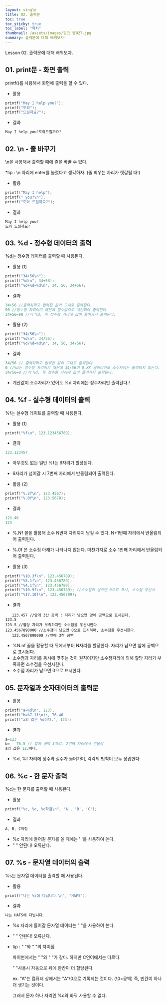 ```yaml
---
layout: single
title: 02. 출력문
toc: true
toc_sticky: true
toc_label: "목차"
thumbnail: /assets/images/핑크 짤027.jpg
summary: 출력문에 대해 배워보자!
---
```

Lesson 02. 출력문에 대해 배워보자.


## 01. print문 - 화면 출력

printf()를 사용해서 화면에 출력을 할 수 있다.

* 활용
~~~c
printf("May I help you?");
printf("도와");
printf("드릴까요?");
~~~

* 결과
~~~c
May I help you?도와드릴까요?
~~~

## 02. \n - 줄 바꾸기

\n을 사용해서 출력할 때에 줄을 바꿀 수 있다.

*tip : \n 자리에 enter를 눌렀다고 생각하자. (줄 띄우는 자리가 헷갈릴 때!)

* 활용
~~~c
printf("May I help");
printf(" you?\n");
printf("도와 드릴까요?");
~~~

* 결과
~~~c
May I help you?
도와 드릴까요?
~~~

## 03. %d - 정수형 데이터의 출력

%d는 정수형 데이터를 출력할 때 사용된다.

* 활용 (1)
~~~c
printf("34+56\n");
printf("%d\n", 34+56);
printf("%d+%d=%d\n", 34, 56, 34+56);
~~~

* 결과
~~~c
34+56 //출력하라고 입력된 값이 그대로 출력된다.
90 //정수형 자리이기 때문에 정수값으로 계산되어 출력된다.
34+56=90 //각 %d, 즉 정수형 자리에 값이 들어가서 출력된다.
~~~

* 활용 (2)
~~~c
printf("34/56\n");
printf("%d\n", 34/56);
printf("%d/%d=%d\n", 34, 56, 34/56);
~~~

* 결과
~~~c
34/56 // 출력하라고 입력된 값이 그대로 출력된다.
0 //%d는 정수형 자리이기 때문에 34/56이 0.XX 꼴이더라도 소수자리는 출력되지 않는다.
34/56=0 //각 %d, 즉 정수형 자리에 값이 들어가서 출력된다.
~~~
* 계산값이 소수자리가 있어도 %d 자리에는 정수자리만 출력된다.!


## 04. %f - 실수형 데이터의 출력

%f는 실수형 데이트를 출력할 때 사용된다.

* 활용 (1)
~~~c
printf("%f\n", 123.123456789);
~~~

* 결과
~~~c
123.123457
~~~
* 아무것도 없는 일반 %f는 6자리가 할당된다.
* 6자리가 넘어갈 시 7번째 자리에서 반올림되어 출력된다.

* 활용 (2)
~~~c
printf("%.2f\n", 123.4567);
printf("%.0f\n", 123.5678);
~~~

* 결과
~~~c
123.46
124
~~~
* %.Nf 꼴을 활용해 소수 N번째 자리까지 남길 수 있다. N+1번째 자리에서 반올림되어 출력된다.
* %.0f 은 소수점 아래가 나타나지 않는다. 마찬가지로 소수 1번째 자리에서 반올림되어 출력된다.

* 활용 (3)
~~~c
printf("%10.3f\n", 123.456789);
printf("%5.1f\n", 123.456789); 
printf("%4.1f\n", 123.456789);
printf("%10.9f\n", 123.456789); //소수점이 남으면 0으로 표시, 소수점 우선시
printf("%17.10f\n", 123.456789);
~~~

* 결과
~~~
   123.457 //앞에 3칸 공백 : 자리가 남으면 앞에 공백으로 표시된다.
123.5
123.5 //할당 자리가 부족하지만 소수점을 우선시한다.
123.4567890000 //소수점이 남으면 0으로 표시하며, 소수점을 우선시한다.
   123.4567890000 //앞에 3칸 공백
~~~
* %N.nf 꼴을 활용할 때 뒤에서부터 N자리를 할당한다. 자리가 남으면 앞에 공백으로 표시된다.
* 소수점과 자리를 동시에 맞추는 것이 원칙이지만 소수점자리에 의해 할당 자리가 부족하면 소수점을 우선시한다.
* 소수점 자리가 남으면 0으로 표시한다.

## 05. 문자열과 숫자데이터의 출력문

* 활용
~~~c
printf("a=%d\n", 123);
printf("b=%7.1f\n):, 76.46
printf("a의 값은 %d이다.", 123);
~~~


* 결과
~~~c
a=123
b=   76.5 // 앞에 공백 3자리, 2번째 자리에서 반올림
a의 값은 123이다.
~~~
* %d, %f 자리에 정수와 실수가 들어가며, 각각의 법칙이 모두 성립한다.

## 06. %c - 한 문자 출력

%c는 한 문자를 출력할 때 사용된다.

* 활용
~~~c
printf("%c, %c, %c학점\n", 'A', 'B', 'C');
~~~

* 결과
~~~c
A, B, C학점
~~~
* %c 자리에 들어갈 문자를 쓸 때에는 ' '를 사용하여 쓴다.
* " " 안된다! 오류난다.

## 07. %s - 문자열 데이터의 출력

%s는 문자열 데이터를 출력할 때 사용된다.

* 활용
~~~c
printf("나는 %s에 다닙니다.\n", "HAFS");
~~~

* 결과
~~~c
나는 HAFS에 다닙니다.
~~~
* %s 자리에 들어갈 문자열 데이터는 \" \"을 사용하여 쓴다.
* " " 안된다! 오류난다.



* tip : " "와 \" \"의 차이점

   파이썬에서는 \" \"와 " "가 같다. 하지만 C언어에서는 다르다.
  
   \" \"사용시 자동으로 뒤에 한칸이 더 할당된다. 
  
   ex. \"A\"는 컴퓨터 상에서는 \"A\"\0으로 기록되는 것이다. (\0=공백) 즉, 빈칸이 하나 더 생기는 것이다.
  
   그래서 문자 하나 자리인 %c와 바꿔 사용할 수 없다.

